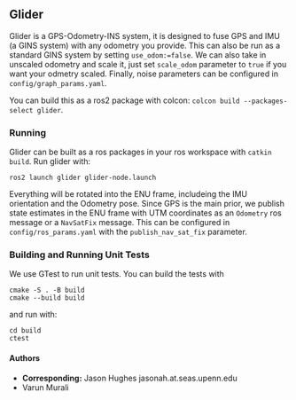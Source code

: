 ## Glider

Glider is a GPS-Odometry-INS system, it is designed to fuse GPS and IMU (a GINS system) with any odometry you provide. This can also be run as a standard GINS system by setting `use_odom:=false`. We can also take in unscaled odometry and scale it, just set `scale_odom` parameter to `true` if you want your odmetry scaled. Finally, noise parameters can be configured in `config/graph_params.yaml`.

You can build this as a ros2 package with colcon: `colcon build --packages-select glider`.

### Running
Glider can be built as a ros packages in your ros workspace with `catkin build`.
Run glider with:
```
ros2 launch glider glider-node.launch
```

Everything will be rotated into the ENU frame, includeing the IMU orientation and the Odometry pose. Since GPS is the main prior, we publish state estimates in the ENU frame with UTM coordinates as an `Odometry` ros message or a `NavSatFix` message. This can be configured in `config/ros_params.yaml` with the `publish_nav_sat_fix` parameter.

### Building and Running Unit Tests
We use GTest to run unit tests. You can build the tests with 
``` 
cmake -S . -B build
cmake --build build
```
and run with:
```
cd build 
ctest
```

#### Authors
 - **Corresponding:** Jason Hughes jasonah.at.seas.upenn.edu
 - Varun Murali

